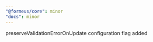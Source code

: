 ```yaml
---
"@formeus/core": minor
"docs": minor
---
```


preserveValidationErrorOnUpdate configuration flag added
